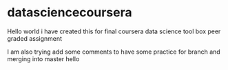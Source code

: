 # datasciencecoursera
Hello world
i have created this for final coursera data science tool box peer graded assignment

I am also trying add some comments to have some practice for branch and merging into master
hello



